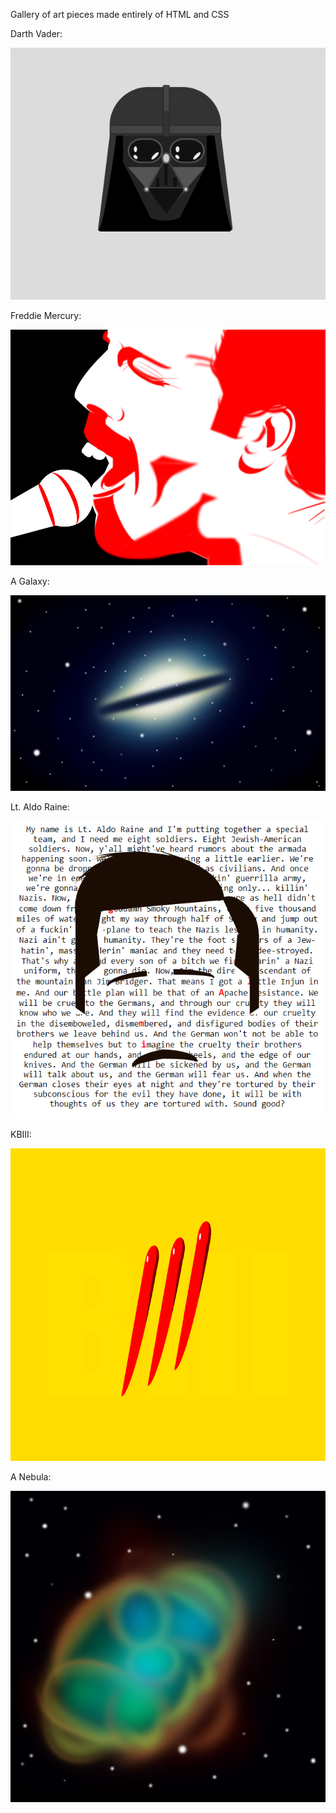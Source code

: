 Gallery of art pieces made entirely of HTML and CSS

Darth Vader:

![](Images/darth.PNG)

Freddie Mercury:

![](Images/freddie.PNG)

A Galaxy:

![](Images/galaxy.PNG)

Lt. Aldo Raine:

![](Images/gorlami.PNG)

KBIII:

![](Images/kbiii.PNG)

A Nebula:

![](Images/nebula.PNG)

